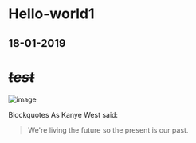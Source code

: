 # Hello-world1

## 18-01-2019

# ***~~test~~***
![image](https://img.niaobaike.com/Editor/2016-10-17/58047144d2398.jpg)

Blockquotes
As Kanye West said:

> We're living the future so
> the present is our past.


